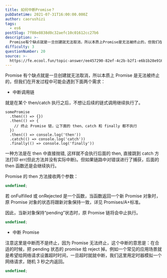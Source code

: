```yaml
---
title: 如何中断Promise？
pubDatetime: 2021-07-31T16:00:00.000Z
author: caorushizi
tags:
  - es6
postSlug: 7f08e8838d0c32aefc10c01612cc27b6
description: >-
  Promise有个缺点就是一旦创建就无法取消，所以本质上Promise是无法被终止的，但我们在开发过程中可能会遇到下面两个需求：*中断调用链就是在某个then/catch执行之后，不想让后续的链式调用
difficulty: 3
questionNumber: 20
source: >-
  https://fe.ecool.fun/topic-answer/ee457290-82ef-4c2b-b2f1-e6b1b28e9166?orderBy=updateTime&order=desc&tagId=24
---
```


Promise 有个缺点就是一旦创建就无法取消，所以本质上 Promise 是无法被终止的，但我们在开发过程中可能会遇到下面两个需求：

- 中断调用链

就是在某个 then/catch 执行之后，不想让后续的链式调用继续执行了。

    somePromise
      .then(() => {})
      .then(() => {
        // 终止 Promise 链，让下面的 then、catch 和 finally 都不执行
      })
      .then(() => console.log('then'))
      .catch(() => console.log('catch'))
      .finally(() => console.log('finally'))

一种方法是在 then 中直接抛错, 这样就不会执行后面的 then, 直接跳到 catch 方法打印 err(但此方法并没有实际中断)。但如果链路中对错误进行了捕获，后面的 then 函数还是会继续执行。

Promise 的 then 方法接收两个参数：

```typescript
undefined;
```

若 onFulfilled 或 onRejected 是一个函数，当函数返回一个新 Promise 对象时，原 Promise 对象的状态将跟新对象保持一致，详见 Promises/A+标准。

因此，当新对象保持“pending”状态时，原 Promise 链将会中止执行。

```typescript
undefined;
```

- 中断 Promise

注意这里是中断而不是终止，因为 Promise 无法终止，这个中断的意思是：在合适的时候，把 pending 状态的 promise 给 reject 掉。例如一个常见的应用场景就是希望给网络请求设置超时时间，一旦超时就就中断，我们这里用定时器模拟一个网络请求，随机 3 秒之内返回。

```typescript
undefined;
```
